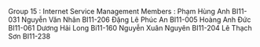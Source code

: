 

Group 15 : Internet Service Management
Members : 
Phạm Hùng Anh BI11-031
Nguyễn Văn Nhân BI11-206
Đặng Lê Phúc An BI11-005
Hoàng Anh Đức BI11-061
Dương Hải Long Bi11-160
Nguyễn Xuân Nguyên BI11-204
Lê Thạch Sơn BI11-238
